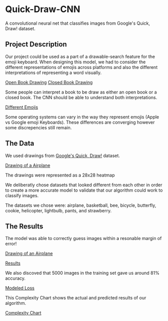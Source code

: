 # Quick-Draw-CNN
A convolutional neural net that classifies images from Google's Quick, Draw! dataset.

## Project Description

Our project could be used as a part of a drawable-search feature for the emoji keyboard. When designing this model, we had to consider the different representations of emojis across platforms and also the different interpretations of representing a word visually. 

[Open Book Drawing](images/openBook.jpg) [Closed Book Drawing](images/closedBook.jpg)

Some people can interpret a book to be draw as either an open book or a closed book. The CNN should be able to understand both interpretations.

[Different Emojis](differentEmojis.jpg)

Some operating systems can vary in the way they represent emojis (Apple vs Google emoji Keyboards). These differences are converging however some discrepencies still remain.


## The Data

We used drawings from [Google's Quick, Draw!](https://quickdraw.withgoogle.com/data) dataset. 

[Drawing of a Airplane](/images/airplaneHeatmap.jpg)

The drawings were represented as a 28x28 heatmap

We deliberatly chose datasets that looked different from each other in order to create a more accurate model to validate that our algorithm could work to classify images.

The datasets we chose were: airplane, basketball, bee, bicycle, butterfly, cookie, helicopter, lightbulb, pants, and strawberry.


## The Results

The model was able to correctly guess images within a resonable margin of error!

[Drawing of an Airplane](images/airplaneHeatmap.png)

[Results](images/airplaneResults.jpg)

We also discoved that 5000 images in the training set gave us around 81% accuracy.

[Modeled Loss](images/lossPlot.jpg)

This Complexity Chart shows the actual and predicted results of our algorithm.

[Complexity Chart](images/complexityChart.jpg)



